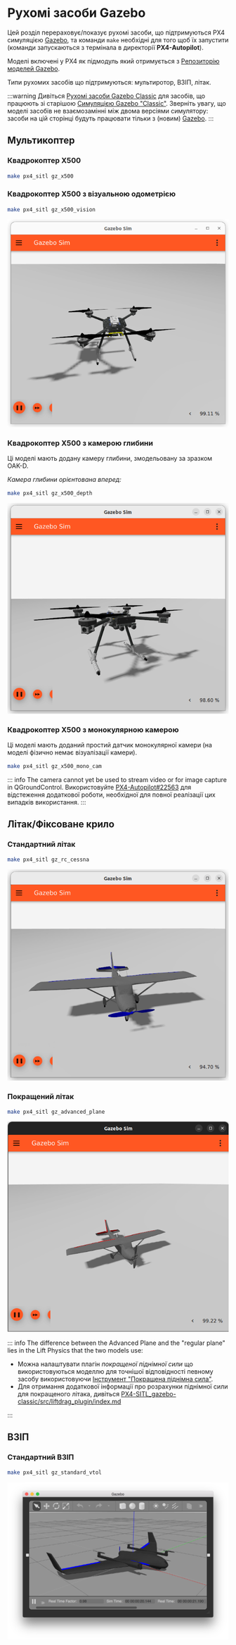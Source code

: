 # Рухомі засоби Gazebo

Цей розділ перераховує/показує рухомі засоби, що підтримуються PX4 симуляцією [Gazebo](../sim_gazebo_gz/index.md), та команди `make` необхідні для того щоб їх запустити (команди запускаються з термінала в директорії **PX4-Autopilot**).

Моделі включені у PX4 як підмодуль який отримується з [Репозиторію моделей Gazebo](../sim_gazebo_gz/gazebo_models.md).

Типи рухомих засобів що підтримуються: мультиротор, ВЗІП, літак.

:::warning
Дивіться [Рухомі засоби Gazebo Classic](../sim_gazebo_classic/vehicles.md) для засобів, що працюють зі старішою [Симуляцією Gazebo "Classic"](../sim_gazebo_classic/index.md). Зверніть увагу, що моделі засобів не взаємозамінні між двома версіями симулятору: засоби на цій сторінці будуть працювати тільки з (новим) [Gazebo](../sim_gazebo_gz/index.md).
:::

## Мультикоптер

### Квадрокоптер X500

```sh
make px4_sitl gz_x500
```

### Квадрокоптер X500 з візуальною одометрією

```sh
make px4_sitl gz_x500_vision
```

![x500 у Gazebo](../../assets/simulation/gazebo/vehicles/x500.png)

### Квадрокоптер X500 з камерою глибини

Ці моделі мають додану камеру глибини, змодельовану за зразком OAK-D.

_Камера глибини орієнтована вперед:_

```sh
make px4_sitl gz_x500_depth
```

![x500 з камерою глибини у Gazebo](../../assets/simulation/gazebo/vehicles/x500_depth.png)

### Квадрокоптер X500 з монокулярною камерою

Ці моделі мають доданий простий датчик монокулярної камери (на моделі фізично немає візуалізації камери).

```sh
make px4_sitl gz_x500_mono_cam
```

::: info
The camera cannot yet be used to stream video or for image capture in QGroundControl. Використовуйте [PX4-Autopilot#22563](https://github.com/PX4/PX4-Autopilot/issues/22563) для відстеження додаткової роботи, необхідної для повної реалізації цих випадків використання.
:::

## Літак/Фіксоване крило

### Стандартний літак

```sh
make px4_sitl gz_rc_cessna
```

![Літак у Gazebo](../../assets/simulation/gazebo/vehicles/rc_cessna.png)

### Покращений літак

```sh
make px4_sitl gz_advanced_plane
```

![Покращений літак у Gazebo](../../assets/simulation/gazebo/vehicles/advanced_plane.png)

::: info
The difference between the Advanced Plane and the "regular plane" lies in the Lift Physics that the two models use:

- Можна налаштувати плагін _покращеної піднімної сили_ що використовуються моделлю для точнішої відповідності певному засобу використовуючи [Інструмент "Покращена піднімна сила"](../sim_gazebo_gz/tools_avl_automation.md).
- Для отримання додаткової інформації про розрахунки піднімної сили для покращеного літака, дивіться [PX4-SITL_gazebo-classic/src/liftdrag_plugin/index.md](https://github.com/PX4/PX4-SITL_gazebo-classic/blob/20ded0757b4f2cb362833538716caf1e938b162a/src/liftdrag_plugin/index.md)

:::

## ВЗІП

### Стандартний ВЗІП

```sh
make px4_sitl gz_standard_vtol
```

![Стандартний ВЗІП у Gazebo Classic](../../assets/simulation/gazebo/vehicles/standard_vtol.png)
